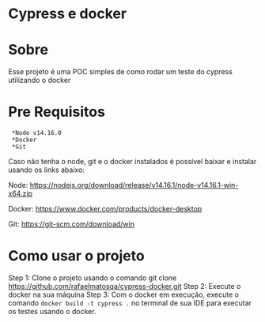 
# Cypress e docker

   # Sobre
   
   Esse projeto é uma POC simples de como rodar um teste do cypress utilizando o docker
    
   # Pre Requisitos
   
     *Node v14.16.0
     *Docker
     *Git
      
Caso não tenha o node, git e o docker instalados é possível baixar e instalar usando os links abaixo:

   Node: https://nodejs.org/download/release/v14.16.1/node-v14.16.1-win-x64.zip
   
   Docker: https://www.docker.com/products/docker-desktop
   
   Git: https://git-scm.com/download/win

   # Como usar o projeto
   
   Step 1: Clone o projeto usando o comando git clone https://github.com/rafaelmatosqa/cypress-docker.git
   Step 2: Execute o docker na sua máquina
   Step 3: Com o docker em execução, execute o comando `docker build -t cypress .` no terminal de sua IDE para executar os testes usando o docker.
  

